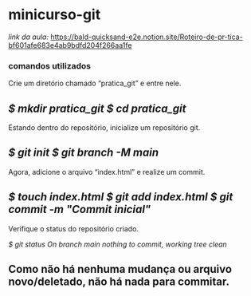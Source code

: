 # minicurso-git
*link da aula:*
https://bald-quicksand-e2e.notion.site/Roteiro-de-pr-tica-bf601afe683e4ab9bdfd204f266aa1fe


### comandos utilizados 

Crie um diretório chamado “pratica_git” e entre nele.

*$ mkdir pratica_git
$ cd pratica_git*
--------------------------------------------------------------------------------------------------
Estando dentro do repositório, inicialize um repositório git.

*$ git init
$ git branch -M main*
--------------------------------------------------------------------------------------------------
Agora, adicione o arquivo “index.html” e realize um commit.

*$ touch index.html*
*$ git add index.html
$ git commit -m "Commit inicial"*
--------------------------------------------------------------------------------------------------
Verifique o status do repositório criado.

*$ git status
On branch main
nothing to commit, working tree clean*

Como não há nenhuma mudança ou arquivo novo/deletado, não há nada para commitar.
--------------------------------------------------------------------------------------------------
